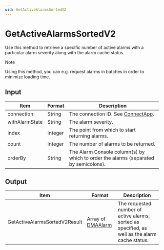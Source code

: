 ```yaml
---
uid: GetActiveAlarmsSortedV2
---
```


# GetActiveAlarmsSortedV2

Use this method to retrieve a specific number of active alarms with a particular alarm severity along with the alarm cache status.

<!-- Available from DataMiner 10.0.7 onwards. -->

> [!NOTE]
> Using this method, you can e.g. request alarms in batches in order to minimize loading time.

## Input

| Item           | Format  | Description                                                                         |
|----------------|---------|-------------------------------------------------------------------------------------|
| connection     | String  | The connection ID. See [ConnectApp](xref:ConnectApp).                               |
| withAlarmState | String  | The alarm severity.                                                                 |
| index          | Integer | The point from which to start returning alarms.                                     |
| count          | Integer | The number of alarms to be returned.                                                |
| orderBy        | String  | The Alarm Console column(s) by which to order the alarms (separated by semicolons). |

## Output

| Item | Format | Description |
|--|--|--|
| GetActiveAlarmsSortedV2Result | Array of [DMAAlarm](xref:DMAAlarm) | The requested number of active alarms, sorted as specified, as well as the alarm cache status. |
